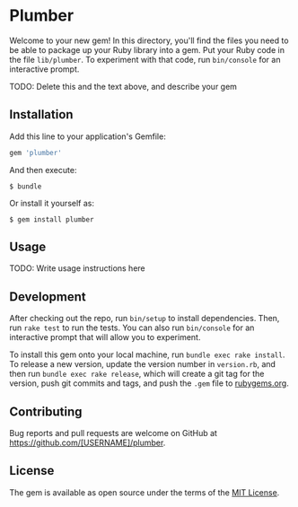 # Plumber

Welcome to your new gem! In this directory, you'll find the files you need to be able to package up your Ruby library into a gem. Put your Ruby code in the file `lib/plumber`. To experiment with that code, run `bin/console` for an interactive prompt.

TODO: Delete this and the text above, and describe your gem

## Installation

Add this line to your application's Gemfile:

```ruby
gem 'plumber'
```

And then execute:

    $ bundle

Or install it yourself as:

    $ gem install plumber

## Usage

TODO: Write usage instructions here

## Development

After checking out the repo, run `bin/setup` to install dependencies. Then, run `rake test` to run the tests. You can also run `bin/console` for an interactive prompt that will allow you to experiment.

To install this gem onto your local machine, run `bundle exec rake install`. To release a new version, update the version number in `version.rb`, and then run `bundle exec rake release`, which will create a git tag for the version, push git commits and tags, and push the `.gem` file to [rubygems.org](https://rubygems.org).

## Contributing

Bug reports and pull requests are welcome on GitHub at https://github.com/[USERNAME]/plumber.


## License

The gem is available as open source under the terms of the [MIT License](http://opensource.org/licenses/MIT).

